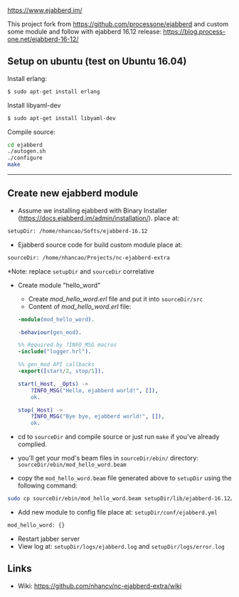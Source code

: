 https://www.ejabberd.im/

This project fork from https://github.com/processone/ejabberd and custom some module and follow with ejabberd 16.12 release: 
https://blog.process-one.net/ejabberd-16-12/

Setup on ubuntu (test on Ubuntu 16.04)
---
Install erlang:
```bash
$ sudo apt-get install erlang
```

Install libyaml-dev
```bash
$ sudo apt-get install libyaml-dev
```

Compile source:
```bash
cd ejabberd
./autogen.sh
./configure
make
```
------------------

Create new ejabberd module
---

- Assume we installing ejabberd with Binary Installer (https://docs.ejabberd.im/admin/installation/).
place at: 
```bash
setupDir: /home/nhancao/Softs/ejabberd-16.12
```

- Ejabberd source code for build custom module place at:
```bash
sourceDir: /home/nhancao/Projects/nc-ejabberd-extra
```

*Note: replace `setupDir` and `sourceDir` correlative 

- Create module "hello_word"
    + Create _mod_hello_word.erl_ file and put it into `sourceDir/src` 
    + Content of _mod_hello_word.erl_ file:
    ```erlang
    -module(mod_hello_word).
    
    -behaviour(gen_mod).
    
    %% Required by ?INFO_MSG macros
    -include("logger.hrl").
    
    %% gen_mod API callbacks
    -export([start/2, stop/1]).
    
    start(_Host, _Opts) ->
        ?INFO_MSG("Hello, ejabberd world!", []),
        ok.
    
    stop(_Host) ->
        ?INFO_MSG("Bye bye, ejabberd world!", []),
        ok.
    ```
    
- cd to `sourceDir` and compile source or just run `make` if you've already complied.
- you'll get your mod's beam files in `sourceDir/ebin/` directory:
  `sourceDir/ebin/mod_hello_word.beam`
- copy the `mod_hello_word.beam` file generated above to `setupDir` using the following command:
```bash
sudo cp sourceDir/ebin/mod_hello_word.beam setupDir/lib/ejabberd-16.12/ebin/
```

- Add new module to config file place at: `setupDir/conf/ejabberd.yml`
```bash
mod_hello_word: {}
```

- Restart jabber server
- View log at:
`setupDir/logs/ejabberd.log`
and
`setupDir/logs/error.log`
    
Links
-----
- Wiki: https://github.com/nhancv/nc-ejabberd-extra/wiki




